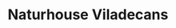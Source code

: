 ---
title: "Naturhouse Viladecans"
url: /viladecans/naturhouse-viladecans/
shop: suplementos nutricionales
---